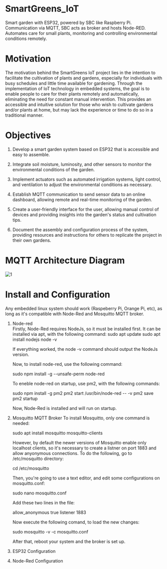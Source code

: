 # SmartGreens_IoT
 Smart garden with ESP32, powered by SBC like Raspberry Pi. Communication via MQTT, SBC acts as broker and hosts Node-RED. Automates care for small plants, monitoring and controlling environmental conditions remotely.
 
# Motivation
The motivation behind the SmartGreens IoT project lies in the intention to facilitate the cultivation of plants and gardens, especially for individuals with busy schedules and little time available for gardening. Through the implementation of IoT technology in embedded systems, the goal is to enable people to care for their plants remotely and automatically, eliminating the need for constant manual intervention. This provides an accessible and intuitive solution for those who wish to cultivate gardens and/or plants at home, but may lack the experience or time to do so in a traditional manner.

# Objectives
1. Develop a smart garden system based on ESP32 that is accessible and easy to assemble.

2. Integrate soil moisture, luminosity, and other sensors to monitor the environmental conditions of the garden.

3. Implement actuators such as automated irrigation systems, light control, and ventilation to adjust the environmental conditions as necessary.

4. Establish MQTT communication to send sensor data to an online dashboard, allowing remote and real-time monitoring of the garden.

5. Create a user-friendly interface for the user, allowing manual control of devices and providing insights into the garden's status and cultivation tips.

6. Document the assembly and configuration process of the system, providing resources and instructions for others to replicate the project in their own gardens.


# MQTT Architecture Diagram
![1](https://github.com/RicardoBozollan/SmartGreens_IoT/assets/163909522/1460b8b2-aad9-42cd-ac72-f825328d0f64)


# Install and Configuration

Any embedded linux system should work (Raspeberry Pi, Orange Pi, etc), as long as it's compatible with Node-Red and Mosquitto MQTT broker.

1. Node-red   
   Firstly, Node-Red requires NodeJs, so it must be installed first. It can be installed via apt, with the following command:
   sudo apt update
   sudo apt install nodejs
   node -v

   If everything worked, the node -v command should output the NodeJs version.

   Now, to install node-red, use the following command:

   sudo npm install -g --unsafe-perm node-red

   To eneble node-red on startup, use pm2, with the following commands:

   sudo npm install -g pm2
   pm2 start /usr/bin/node-red -- -v
   pm2 save
   pm2 startup

   Now, Node-Red is installed and will run on startup.
   
2. Mosquitto MQTT Broker
   To install Mosquitto, only one command is needed:

   sudo apt install mosquitto mosquitto-clients

   However, by default the newer versions of Mosquitto enable only localhost clients, so it's necessary to create a listner on port 1883 and allow anyonymous connections.
   To do the following, go to /etc/mosquitto directory:

   cd /etc/mosquitto

   Then, you're going to use a text editor, and edit some configurations on mosquitto.conf:

   sudo nano mosquitto.conf

   Add these two lines in the file:

   allow_anonymous true 
   listener 1883

   Now execute the following comand, to load the new changes:

   sudo mosquitto -v -c mosquitto.conf

   After that, reboot your system and the broker is set up.
   
4. ESP32 Configuration
5. Node-Red Configuration

